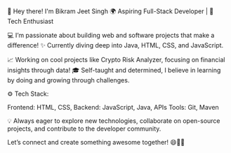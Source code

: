 👋 Hey there! I'm Bikram Jeet Singh
🌍 Aspiring Full-Stack Developer | 🚀 Tech Enthusiast

💻 I’m passionate about building web and software projects that make a difference!
✨ Currently diving deep into Java, HTML, CSS, and JavaScript.

📈 Working on cool projects like Crypto Risk Analyzer, focusing on financial insights through data!
🎓 Self-taught and determined, I believe in learning by doing and growing through challenges.

⚙️ Tech Stack:

Frontend: HTML, CSS,
Backend: JavaScript, Java, APIs
Tools: Git, Maven

💡 Always eager to explore new technologies, collaborate on open-source projects, and contribute to the developer community.

Let’s connect and create something awesome together! 😄👨‍💻
